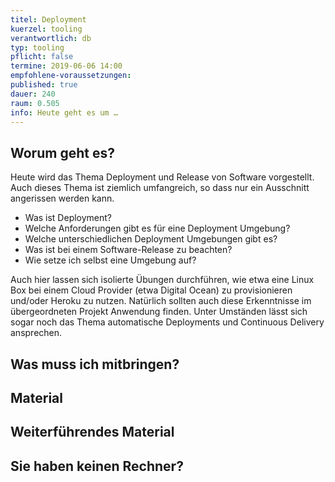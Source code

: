 ```yaml
---
titel: Deployment
kuerzel: tooling
verantwortlich: db
typ: tooling
pflicht: false
termine: 2019-06-06 14:00
empfohlene-voraussetzungen: 
published: true
dauer: 240
raum: 0.505
info: Heute geht es um …
---
```


## Worum geht es?
Heute wird das Thema Deployment und Release von Software vorgestellt. Auch dieses Thema ist ziemlich umfangreich, so dass nur ein Ausschnitt angerissen werden kann. 

* Was ist Deployment? 
* Welche Anforderungen gibt es für eine Deployment Umgebung? 
* Welche unterschiedlichen Deployment Umgebungen gibt es? 
* Was ist bei einem Software-Release zu beachten? 
* Wie setze ich selbst eine Umgebung auf? 

Auch hier lassen sich isolierte Übungen durchführen, wie etwa eine Linux Box bei einem Cloud Provider (etwa Digital Ocean) zu provisionieren und/oder Heroku zu nutzen. Natürlich sollten auch diese Erkenntnisse im übergeordneten Projekt Anwendung finden. Unter Umständen lässt sich sogar noch das Thema automatische Deployments und Continuous Delivery ansprechen. 

## Was muss ich mitbringen?

## Material

## Weiterführendes Material

## Sie haben keinen Rechner?
